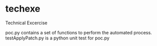 # techexe
Technical Excercise

poc.py contains a set of functions to perform the automated process.
testApplyPatch.py is a python unit test for poc.py
